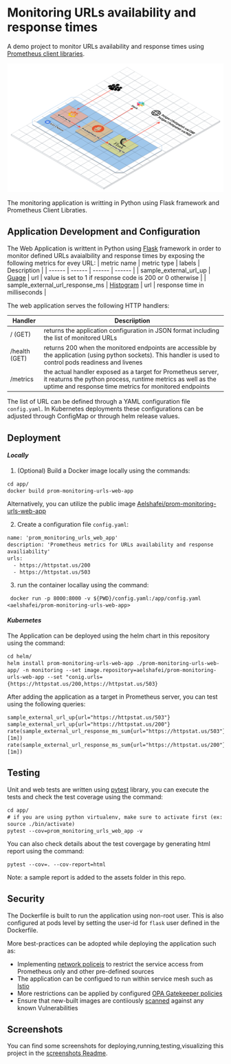 # Monitoring URLs availability and response times
A demo project to monitor URLs availability and response times using [Prometheus client libraries](https://github.com/prometheus/client_python).

![Alt text](assets/docs/img/arch.png "Archtiecture")

The monitoring application is writting in Python using Flask framework and Prometheus Client Libraties.

## Application Development and Configuration
The Web Application is writtent in Python using [Flask](https://flask.palletsprojects.com/) framework in order to monitor defined URLs avaialbility and response times by exposing the following metrics for evey URL:
| metric name | metric type | labels | Description |
| ------ | ------ | ------ |  ------ | 
| sample_external_url_up | [Guage](https://prometheus.io/docs/concepts/metric_types/#gauge) | url | value is set to 1 if response code is 200 or 0 otherwise |
| sample_external_url_response_ms | [Histogram](https://prometheus.io/docs/concepts/metric_types/#histogram) | url | response time in milliseconds |

The web application serves the following HTTP handlers:

| Handler | Descriiption |
| ------ | ------ |
| / (GET) | returns the application configuration in JSON format including the list of monitored URLs |
| /health (GET) | returns 200 when the monitored endpoints are accessible by the application (using python sockets). This handler is used to control pods readiness and livenes |
| /metrics | the actual handler exposed as a target for Prometheus server, it reaturns the python process, runtime metrics as well as the uptime and response time metrics for monitored endpoints

The list of URL can be defined through a YAML configuration file `config.yaml`. In Kubernetes deployments these configurations can be adjusted through ConfigMap or through helm release values.


## Deployment 

#### _Locally_

1) (Optional) Build a Docker image locally using the commands:
```
cd app/
docker build prom-monitoring-urls-web-app
```

Alternatively, you can utilize the public image [Aelshafei/prom-monitoring-urls-web-app](https://hub.docker.com/repository/docker/aelshafei/prom-monitoring-urls-web-app)

2) Create a configuration file `config.yaml`:
```
name: 'prom_monitoring_urls_web_app'
description: 'Prometheus metrics for URLs availability and response availiability'
urls:
  - https://httpstat.us/200
  - https://httpstat.us/503
```

3) run the container locallay using the command:
```
 docker run -p 8000:8000 -v ${PWD}/config.yaml:/app/config.yaml <aelshafei/prom-monitoring-urls-web-app>
```


#### _Kubernetes_

The Application can be deployed using the helm chart in this repository using the command:
```
cd helm/
helm install prom-monitoring-urls-web-app ./prom-monitoring-urls-web-app/ -n monitoring --set image.repository=aelshafei/prom-monitoring-urls-web-app --set "conig.urls={https://httpstat.us/200,https://httpstat.us/503}
```

After adding the application as a target in Prometheus server, you can test using the following queries:
```
sample_external_url_up{url="https://httpstat.us/503"}
sample_external_url_up{url="https://httpstat.us/200"}
rate(sample_external_url_response_ms_sum{url="https://httpstat.us/503"}[1m])
rate(sample_external_url_response_ms_sum{url="https://httpstat.us/200"}[1m])
```

## Testing

Unit and web tests are written using [pytest](https://docs.pytest.org/) library, you can execute the tests and check the test coverage using the command:
```
cd app/
# if you are using python virtualenv, make sure to activate first (ex: source ./bin/activate)
pytest --cov=prom_monitoring_urls_web_app -v
```

You can also check details about the test covergage by generating html report using the command:
```
pytest --cov=. --cov-report=html
```

Note: a sample report is added to the assets folder in this repo.

## Security
The Dockerfile is built to run the application using non-root user. This is also configured at pods level by setting the user-id for `flask` user defined in the Dockerfile.

More best-practices can be adopted while deploying the application such as:
- Implementing [network policeis](https://kubernetes.io/docs/concepts/services-networking/network-policies/) to restrict the service access from Prometheus only and other pre-defined sources
- The application can be configued to run within service mesh such as [Istio](https://istio.io/)
- More restrictions can be applied by configured [OPA Gatekeeper policies](https://kubernetes.io/blog/2019/08/06/opa-gatekeeper-policy-and-governance-for-kubernetes/)
- Ensure that new-built images are contiiously [scanned](https://docs.docker.com/develop/scan-images/) against any known Vulnerabilities

## Screenshots
You can find some screenshots for deploying,running,testing,visualizing this project in the [screenshots Readme](assets/SCREENSHOTs.md).

